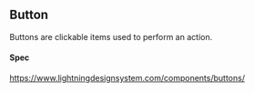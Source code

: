 
## Button
Buttons are clickable items used to perform an action.

#### Spec
https://www.lightningdesignsystem.com/components/buttons/